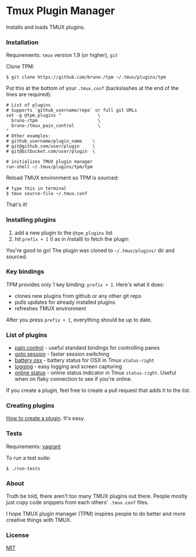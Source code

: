 # Tmux Plugin Manager

Installs and loads TMUX plugins.

### Installation

Requirements: `tmux` version 1.9 (or higher), `git`

Clone TPM:

    $ git clone https://github.com/bruno-/tpm ~/.tmux/plugins/tpm

Put this at the bottom of your `.tmux.conf` (backslashes at the end of the lines
are required):

    # List of plugins
    # Supports `github_username/repo` or full git URLs
    set -g @tpm_plugins "              \
      bruno-/tpm                       \
      bruno-/tmux_pain_control         \
    "
    # Other examples:
    # github_username/plugin_name    \
    # git@github.com/user/plugin     \
    # git@bitbucket.com/user/plugin  \

    # initializes TMUX plugin manager
    run-shell ~/.tmux/plugins/tpm/tpm

Reload TMUX environment so TPM is sourced:

    # type this in terminal
    $ tmux source-file ~/.tmux.conf

That's it!

### Installing plugins

1. add a new plugin to the `@tpm_plugins` list
2. hit `prefix + I` (I as in *I*nstall) to fetch the plugin

You're good to go! The plugin was cloned to `~/.tmux/plugins/` dir and sourced.

### Key bindings

TPM provides only 1 key binding: `prefix + I`. Here's what it does:

- clones new plugins from github or any other git repo
- pulls updates for already installed plugins
- refreshes TMUX environment

After you press `prefix + I`, everything should be up to date.

### List of plugins

- [pain control](https://github.com/bruno-/tmux_pain_control) - useful standard
  bindings for controlling panes
- [goto session](https://github.com/bruno-/tmux_goto_session) - faster session
  switching
- [battery osx](https://github.com/bruno-/tmux_battery_osx) - battery status
  for OSX in Tmux `status-right`
- [logging](https://github.com/bruno-/tmux_logging) - easy logging and
  screen capturing
- [online status](https://github.com/bruno-/tmux_online_status) - online status
  indicator in Tmux `status-right`. Useful when on flaky connection to see if
  you're online.

If you create a plugin, feel free to create a pull request that adds it to the
list.

### Creating plugins

[How to create a plugin](HOW_TO_PLUGIN.md). It's easy.

### Tests

Requirements: [vagrant](https://www.vagrantup.com/)

To run a test suite:

    $ ./run-tests

### About

Truth be told, there aren't too many TMUX plugins out there. People mostly just
copy code snippets from each others' `.tmux.conf` files.

I hope TMUX plugin manager (TPM) inspires people to do better and more creative
things with TMUX.

### License

[MIT](LICENSE.md)
